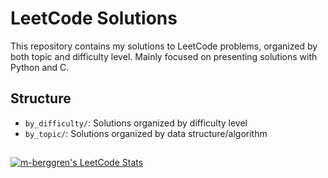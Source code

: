 # LeetCode Solutions

This repository contains my solutions to LeetCode problems, organized by both topic and difficulty level.
Mainly focused on presenting solutions with Python and C.

## Structure
- `by_difficulty/`: Solutions organized by difficulty level
- `by_topic/`: Solutions organized by data structure/algorithm

##

[![m-berggren's LeetCode Stats](https://leetcode-stats.vercel.app/api?username=m-berggren&theme=Dark)](https://github.com/JeremyTsaii/leetcode-stats)